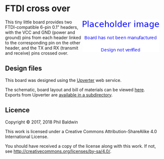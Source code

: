 # FTDI cross over

<img align="right" src="../_common/PlaceholderImage.png">

This tiny little board provides two FTDI-compatible 6-pin 0.1" headers, with the VCC and GND (power and ground) pins from each header linked to the corresponding pin on the other header, and the TX and RX (transmit and receive) pins crossed over.

## Design files

This board was designed using the [Upverter](https://upverter.com) web service.

The schematic, board layout and bill of materials can be viewed [here](https://upverter.com/Trebuchetindustries/1e0caf0e18ecd19f/FTDI-cross-over/). Exports from Upverter are [available in a subdirectory](./Upverter%20exports).

## Licence

Copyright © 2017, 2018 Phil Baldwin

This work is licensed under a Creative Commons Attribution-ShareAlike 4.0 International License.

You should have received a copy of the license along with this work. If not, see <http://creativecommons.org/licenses/by-sa/4.0/>.
